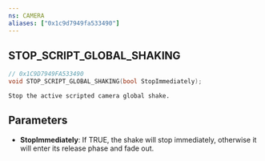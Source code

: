 ```yaml
---
ns: CAMERA
aliases: ["0x1c9d7949fa533490"]
---
```

## STOP_SCRIPT_GLOBAL_SHAKING

```c
// 0x1C9D7949FA533490
void STOP_SCRIPT_GLOBAL_SHAKING(bool StopImmediately);
```

```
Stop the active scripted camera global shake.
```

## Parameters
* **StopImmediately**: If TRUE, the shake will stop immediately, otherwise it will enter its release phase and fade out.
